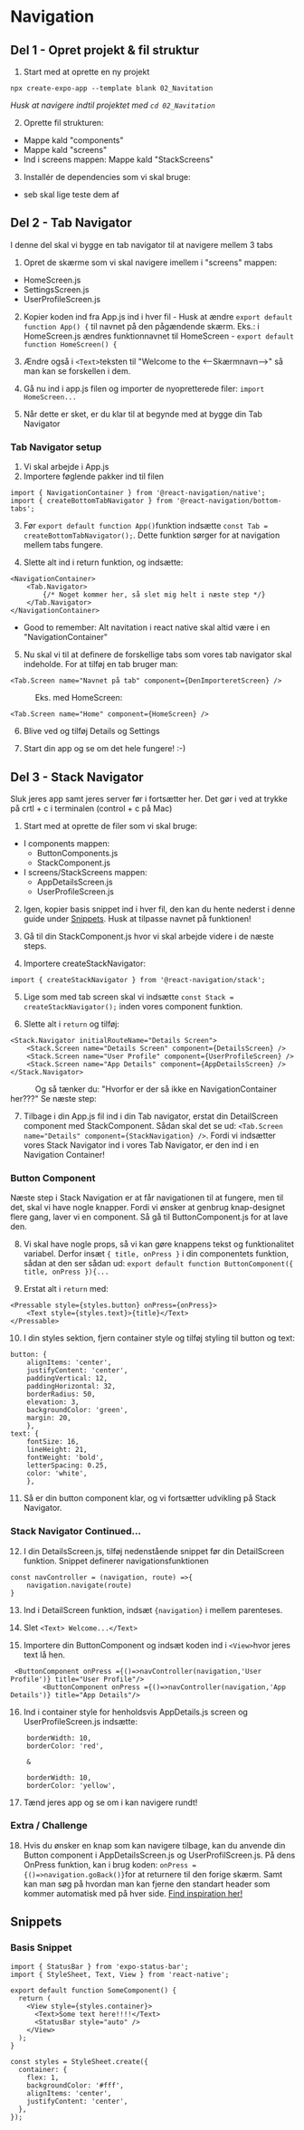 # Navigation

## Del 1 - Opret projekt & fil struktur

1. Start med at oprette en ny projekt
```
npx create-expo-app --template blank 02_Navitation
```
*Husk at navigere indtil projektet med `cd 02_Navitation`*

2. Oprette fil strukturen:
* Mappe kald "components"
* Mappe kald "screens"
* Ind i screens mappen: Mappe kald "StackScreens"

3. Installér de dependencies som vi skal bruge:
* seb skal lige teste dem af

## Del 2 - Tab Navigator

I denne del skal vi bygge en tab navigator til at navigere mellem 3 tabs

1. Opret de skærme som vi skal navigere imellem i "screens" mappen:
* HomeScreen.js
* SettingsScreen.js
* UserProfileScreen.js

2. Kopier koden ind fra App.js ind i hver fil - Husk at ændre `export default function App() {` til navnet på den pågændende skærm. Eks.: i HomeScreen.js ændres funktionnavnet til HomeScreen - `export default function HomeScreen() {`

3. Ændre også i `<Text>`teksten til "Welcome to the <--Skærmnavn-->" så man kan se forskellen i dem.

4. Gå nu ind i app.js filen og importer de nyopretterede filer: `import HomeScreen...`

5. Når dette er sket, er du klar til at begynde med at bygge din Tab Navigator

### Tab Navigator setup
1. Vi skal arbejde i App.js
2. Importere føglende pakker ind til filen
```
import { NavigationContainer } from '@react-navigation/native';
import { createBottomTabNavigator } from '@react-navigation/bottom-tabs';
```
3. Før `export default function App()`funktion indsætte `const Tab = createBottomTabNavigator();`. Dette funktion sørger for at navigation mellem tabs fungere.

4. Slette alt ind i return funktion, og indsætte:
```
<NavigationContainer>
    <Tab.Navigator>
        {/* Noget kommer her, så slet mig helt i næste step */}
    </Tab.Navigator>
</NavigationContainer>
```
* Good to remember: Alt navitation i react native skal altid være i en "NavigationContainer"

5. Nu skal vi til at definere de forskellige tabs som vores tab navigator skal indeholde. For at tilføj en tab bruger man:
```
<Tab.Screen name="Navnet på tab" component={DenImporteretScreen} />
```
&ensp; &ensp; &ensp; &ensp; Eks. med HomeScreen:

```
<Tab.Screen name="Home" component={HomeScreen} />
```

6. Blive ved og tilføj Details og Settings

7. Start din app og se om det hele fungere! :-)

## Del 3 - Stack Navigator

Sluk jeres app samt jeres server før i fortsætter her. Det gør i ved at trykke på crtl + c i terminalen (control + c på Mac)

1. Start med at oprette de filer som vi skal bruge:
* I components mappen:
    * ButtonComponents.js
    * StackComponent.js
* I screens/StackScreens mappen:
    * AppDetailsScreen.js
    * UserProfileScreen.js

2. Igen, kopier basis snippet ind i hver fil, den kan du hente nederst i denne guide under [Snippets](#Snippets). Husk at tilpasse navnet på funktionen!

3. Gå til din StackComponent.js hvor vi skal arbejde videre i de næste steps.

4. Importere createStackNavigator:
```
import { createStackNavigator } from '@react-navigation/stack';
```
5. Lige som med tab screen skal vi indsætte `const Stack = createStackNavigator();` inden vores component funktion.

6. Slette alt i `return` og tilføj:
```
<Stack.Navigator initialRouteName="Details Screen">
    <Stack.Screen name="Details Screen" component={DetailsScreen} />
    <Stack.Screen name="User Profile" component={UserProfileScreen} />
    <Stack.Screen name="App Details" component={AppDetailsScreen} />
</Stack.Navigator>
```
&ensp; &ensp; &ensp; &ensp; Og så tænker du: "Hvorfor er der så ikke en NavigationContainer her???" Se næste step:

7. Tilbage i din App.js fil ind i din Tab navigator, erstat din DetailScreen component med StackComponent. Sådan skal det se ud: `<Tab.Screen name="Details" component={StackNavigation} />`. Fordi vi indsætter vores Stack Navigator ind i vores Tab Navigator, er den ind i en Navigation Container!

### Button Component
Næste step i Stack Navigation er at får navigationen til at fungere, men til det, skal vi have nogle knapper. Fordi vi ønsker at genbrug knap-designet flere gang, laver vi en component. Så gå til ButtonComponent.js for at lave den.

8. Vi skal have nogle props, så vi kan gøre knappens tekst og funktionalitet variabel. Derfor insæt `{ title, onPress }` i din componentets funktion, sådan at den ser sådan ud: `export default function ButtonComponent({ title, onPress }){...`

9. Erstat alt i `return` med:
```
<Pressable style={styles.button} onPress={onPress}>
    <Text style={styles.text}>{title}</Text>
</Pressable>
```
10. I din styles sektion, fjern container style og tilføj styling til button og text:
```
button: {
    alignItems: 'center',
    justifyContent: 'center',
    paddingVertical: 12,
    paddingHorizontal: 32,
    borderRadius: 50,
    elevation: 3,
    backgroundColor: 'green',
    margin: 20,
    },
text: {
    fontSize: 16,
    lineHeight: 21,
    fontWeight: 'bold',
    letterSpacing: 0.25,
    color: 'white',
    },
```

11. Så er din button component klar, og vi fortsætter udvikling på Stack Navigator.

### Stack Navigator Continued...

12. I din DetailsScreen.js, tilføj nedenstående snippet før din DetailScreen funktion. Snippet definerer navigationsfunktionen
```
const navController = (navigation, route) =>{
    navigation.navigate(route)
}
```

13. Ind i DetailScreen funktion, indsæt `{navigation}` i mellem parenteses.

14. Slet `<Text> Welcome...</Text>` 

15. Importere din ButtonComponent og indsæt koden ind i `<View>`hvor jeres text lå hen.
```
 <ButtonComponent onPress ={()=>navController(navigation,'User Profile')} title="User Profile"/>
        <ButtonComponent onPress ={()=>navController(navigation,'App Details')} title="App Details"/>
``` 

16. Ind i container style for henholdsvis AppDetails.js screen og UserProfileScreen.js indsætte:

```
    borderWidth: 10,
    borderColor: 'red',

    &

    borderWidth: 10,
    borderColor: 'yellow',
```

17. Tænd jeres app og se om i kan navigere rundt!


### Extra / Challenge

18. Hvis du ønsker en knap som kan navigere tilbage, kan du anvende din Button component i AppDetailsScreen.js og UserProfilScreen.js. På dens OnPress funktion, kan i brug koden: `onPress ={()=>navigation.goBack()}`for at returnere til den forige skærm. Samt kan man søg på hvordan man kan fjerne den standart header som kommer automatisk med på hver side. [Find inspiration her!](https://reactnavigation.org/docs/headers/)

## Snippets
### Basis Snippet
```
import { StatusBar } from 'expo-status-bar';
import { StyleSheet, Text, View } from 'react-native';

export default function SomeComponent() {
  return (
    <View style={styles.container}>
      <Text>Some text here!!!!</Text>
      <StatusBar style="auto" />
    </View>
  );
}

const styles = StyleSheet.create({
  container: {
    flex: 1,
    backgroundColor: '#fff',
    alignItems: 'center',
    justifyContent: 'center',
  },
});
```